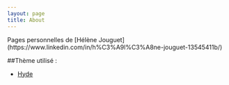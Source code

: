 ```yaml
---
layout: page
title: About
---
```


<p class="message">
  Pages personnelles de [Hélène Jouguet](https://www.linkedin.com/in/h%C3%A9l%C3%A8ne-jouguet-13545411b/)
</p>

##Thème utilisé : 

* [Hyde](http://hyde.getpoole.com)

